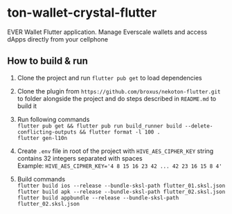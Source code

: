 # ton-wallet-crystal-flutter

EVER Wallet Flutter application. Manage Everscale wallets and access dApps directly from your cellphone

## How to build & run

1. Clone the project and run `flutter pub get` to load dependencies

2. Clone the plugin from `https://github.com/broxus/nekoton-flutter.git` to folder alongside the project and do steps described in `README.md` to build it

3. Run following commands  
   `flutter pub get && flutter pub run build_runner build --delete-conflicting-outputs && flutter format -l 100 .`  
   `flutter gen-l10n`

4. Create `.env` file in root of the project with `HIVE_AES_CIPHER_KEY` string contains 32 integers separated with spaces  
   Example: `HIVE_AES_CIPHER_KEY='4 8 15 16 23 42 ... 42 23 16 15 8 4'`

5. Build commands  
   `flutter build ios --release --bundle-sksl-path flutter_01.sksl.json`  
   `flutter build apk --release --bundle-sksl-path flutter_02.sksl.json`  
   `flutter build appbundle --release --bundle-sksl-path flutter_02.sksl.json`
